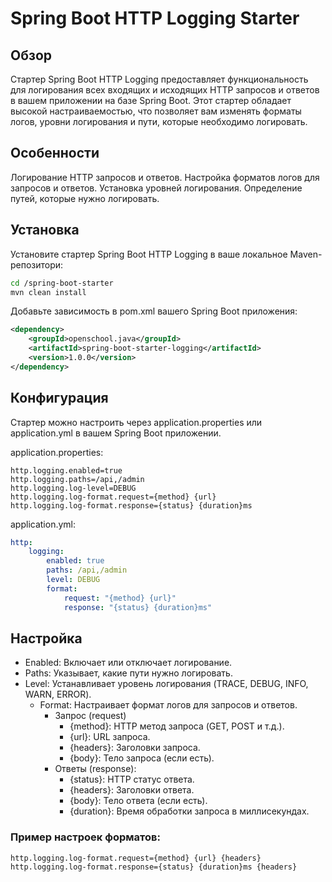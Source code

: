 # Spring Boot HTTP Logging Starter
## Обзор
Стартер Spring Boot HTTP Logging предоставляет функциональность для логирования всех входящих и исходящих HTTP запросов и ответов в вашем приложении на базе Spring Boot. Этот стартер обладает высокой настраиваемостью, что позволяет вам изменять форматы логов, уровни логирования и пути, которые необходимо логировать.

## Особенности
Логирование HTTP запросов и ответов.
Настройка форматов логов для запросов и ответов.
Установка уровней логирования.
Определение путей, которые нужно логировать.

## Установка
Установите стартер Spring Boot HTTP Logging в ваше локальное Maven-репозитори:

``` sh
cd /spring-boot-starter
mvn clean install 
```

Добавьте зависимость в pom.xml вашего Spring Boot приложения:

```xml
<dependency>
    <groupId>openschool.java</groupId>
    <artifactId>spring-boot-starter-logging</artifactId>
    <version>1.0.0</version>
</dependency>
```

## Конфигурация
Стартер можно настроить через application.properties или application.yml в вашем Spring Boot приложении.

application.properties:
``` properties
http.logging.enabled=true
http.logging.paths=/api,/admin
http.logging.log-level=DEBUG
http.logging.log-format.request={method} {url}
http.logging.log-format.response={status} {duration}ms
```

application.yml:
```yaml
http:
    logging:
        enabled: true
        paths: /api,/admin
        level: DEBUG
        format:
            request: "{method} {url}"
            response: "{status} {duration}ms"
```
## Настройка
- Enabled: Включает или отключает логирование.
- Paths: Указывает, какие пути нужно логировать.
- Level: Устанавливает уровень логирования (TRACE, DEBUG, INFO, WARN, ERROR).
  - Format: Настраивает формат логов для запросов и ответов.
    -  Запрос (request)
          - {method}: HTTP метод запроса (GET, POST и т.д.).
          - {url}: URL запроса.
          - {headers}: Заголовки запроса.
          - {body}: Тело запроса (если есть).
      - Ответы (response):
          - {status}: HTTP статус ответа. 
          - {headers}: Заголовки ответа. 
          - {body}: Тело ответа (если есть). 
          - {duration}: Время обработки запроса в миллисекундах.

### Пример настроек форматов:
```properties
http.logging.log-format.request={method} {url} {headers}
http.logging.log-format.response={status} {duration}ms {headers}
```